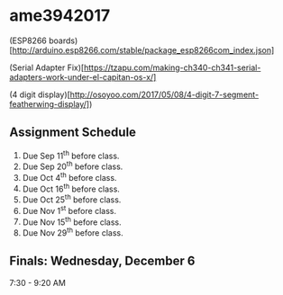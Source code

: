 # ame3942017

(ESP8266
boards)[http://arduino.esp8266.com/stable/package_esp8266com_index.json]

(Serial Adapter
Fix)[https://tzapu.com/making-ch340-ch341-serial-adapters-work-under-el-capitan-os-x/]

(4 digit display)[http://osoyoo.com/2017/05/08/4-digit-7-segment-featherwing-display/])


## Assignment Schedule

1. Due Sep 11<sup>th</sup> before class.
2. Due Sep 20<sup>th</sup> before class.
3. Due Oct 4<sup>th</sup> before class.
4. Due Oct 16<sup>th</sup> before class.
5. Due Oct 25<sup>th</sup> before class.
6. Due Nov 1<sup>st</sup> before class.
7. Due Nov 15<sup>th</sup> before class.
8. Due Nov 29<sup>th</sup> before class.


## Finals: Wednesday, December 6  
7:30 - 9:20 AM
